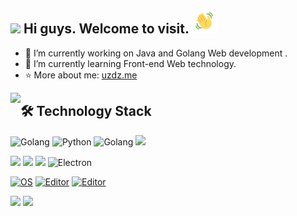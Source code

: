 ## <img src="https://github.com/TheDudeThatCode/TheDudeThatCode/blob/master/Assets/Developer.gif" width="30px"> Hi guys. Welcome to visit. <img height="40" width="40" src="./wave.gif">

- 🔭 I’m currently working on Java and Golang Web development . 
- 🌱 I’m currently learning Front-end Web technology. 
- ⭐ More about me: [uzdz.me](http://uzdz.me)

<img align="left" src="https://github-profile-trophy.vercel.app/?username=uzdz&theme=flat&title=Stars,Followers,Commit,MultiLanguage&margin-w=5&row=2&column=2">

## 🛠️ Technology Stack

<img src="https://img.shields.io/badge/Java-%2335495e.svg?logo=CoffeeScript&logoColor=white&style=flat-square" alt="Golang" /> <img src="https://img.shields.io/badge/Python-%233776AB.svg?logo=python&logoColor=white&style=flat-square" alt="Python" />  <img src="https://img.shields.io/badge/Golang-gray.svg?logo=goland&logoColor=white&style=flat-square" alt="Golang" /> <img src="https://img.shields.io/badge/JavaScript-%23323330.svg?logo=javascript&logoColor=%23F7DF1E&style=flat-square" />

<img src="https://img.shields.io/badge/Kubernetes-gray.svg?logo=Kubernetes&logoColor=-%326CE5&style=flat-square" /> <img src="https://img.shields.io/badge/Spring_Boot-gray.svg?logo=Spring-Boot&logoColor=%2343853d&style=flat-square" /> <img src="https://img.shields.io/badge/Vue.js-%2335495e.svg?logo=Vue.js&logoColor=%234fc08d&style=flat-square" /> <img src="https://img.shields.io/badge/Electron-%231572b6.svg?logo=Electron&logoColor=white&style=flat-square" alt="Electron">

[![OS](https://img.shields.io/badge/OS-macOS-informational?style=flat-square&logo=apple&logoColor=white)](https://en.wikipedia.org/wiki/MacOS)
[![Editor](https://img.shields.io/badge/Editor-VSCode-blue?style=flat-square&logo=visual-studio-code&logoColor=white)](https://code.visualstudio.com/)
[![Editor](https://img.shields.io/badge/Editor-IntelliJ_IDEA-blue?style=flat-square&logo=IntelliJ-IDEA&logoColor=#000000)](https://code.visualstudio.com/)

<img src="https://img.shields.io/badge/League_of_Legends-英雄联盟-blue.svg?logo=Riot%20Games&logoColor=white&style=flat-square"> <img src="https://img.shields.io/badge/Conter_Strike-反恐精英-black.svg?logo=Counter-Strike&logoColor=white&style=flat-square"> 


